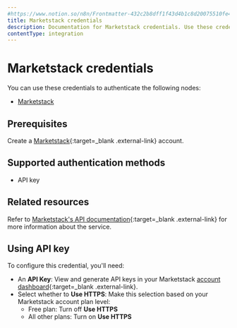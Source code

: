 ```yaml
---
#https://www.notion.so/n8n/Frontmatter-432c2b8dff1f43d4b1c8d20075510fe4
title: Marketstack credentials
description: Documentation for Marketstack credentials. Use these credentials to authenticate Marketstack in n8n, a workflow automation platform.
contentType: integration
---
```


# Marketstack credentials

You can use these credentials to authenticate the following nodes:

- [Marketstack](/integrations/builtin/app-nodes/n8n-nodes-base.marketstack/)

## Prerequisites

Create a [Marketstack](https://marketstack.com/){:target=_blank .external-link} account.

## Supported authentication methods

- API key

## Related resources

Refer to [Marketstack's API documentation](https://marketstack.com/documentation){:target=_blank .external-link} for more information about the service.

## Using API key

To configure this credential, you'll need:

- An **API Key**: View and generate API keys in your Marketstack [account dashboard](https://marketstack.com/dashboard){:target=_blank .external-link}.
- Select whether to **Use HTTPS**: Make this selection based on your Marketstack account plan level:
    - Free plan: Turn off **Use HTTPS**
    - All other plans: Turn on **Use HTTPS**


